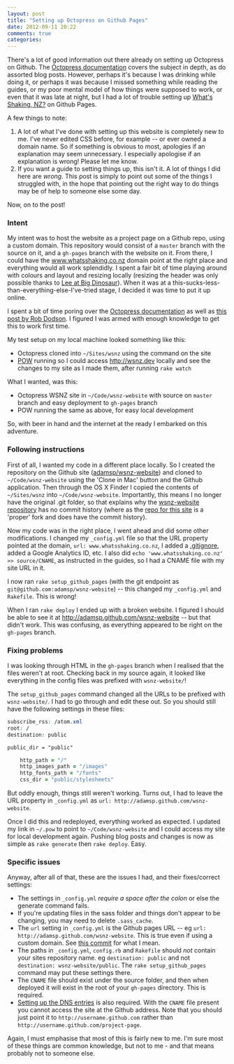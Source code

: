 ```yaml
---
layout: post
title: "Setting up Octopress on Github Pages"
date: 2012-09-11 20:22
comments: true
categories: 
---
```


There's a lot of good information out there already on setting up Octopress on Github. The [Octopress documentation](http://octopress.org/docs/deploying/github/) covers the subject in depth, as do assorted blog posts. However, perhaps it's because I was drinking while doing it, or perhaps it was because I missed something while reading the guides, or my poor mental model of how things were supposed to work, or even that it was late at night, but I had a lot of trouble setting up [What's Shaking, NZ?](http://www.whatsshaking.co.nz) on Github Pages.

<!-- more -->

A few things to note:
 
1. A lot of what I've done with setting up this website is completely new to me. I've never edited CSS before, for example -- or ever owned a domain name. So if something is obvious to most, apologies if an explanation may seem unnecessary. I especially apologise if an explanation is wrong! Please let me know.
2. If you want a guide to setting things up, this isn't it. A lot of things I did here are _wrong_. This post is simply to point out some of the things I struggled with, in the hope that pointing out the right way to do things may be of help to someone else some day.

Now, on to the post!

### Intent

My intent was to host the website as a project page on a Github repo, using a custom domain. This repository would consist of a `master` branch with the source on it, and a `gh-pages` branch with the website on it. From there, I could have the www.whatsshaking.co.nz domain point at the right place and everything would all work splendidly. I spent a fair bit of time playing around with colours and layout and resizing locally (resizing the header was only possible thanks to [Lee at Big Dinosaur](http://blog.bigdinosaur.org/changing-octopresss-header/)). When it was at a this-sucks-less-than-everything-else-I've-tried stage, I decided it was time to put it up online.

I spent a bit of time poring over the [Octopress documentation](http://octopress.org/docs/deploying/github/) as well as [this post by Rob Dodson](http://robdodson.me/blog/2012/04/30/custom-domain-with-octopress-and-github-pages/). I figured I was armed with enough knowledge to get this to work first time.

My test setup on my local machine looked something like this:

- Octopress cloned into `~/Sites/wsnz` using the command on the site
- [POW](http://pow.cx/) running so I could access http://wsnz.dev locally and see the changes to my site as I made them, after running `rake watch`

What I wanted, was this:
- Octopress WSNZ site in `~/Code/wsnz-website` with source on `master` branch and easy deployment to `gh-pages` branch
- POW running the same as above, for easy local development

So, with beer in hand and the internet at the ready I embarked on this adventure.

### Following instructions

First of all, I wanted my code in a different place locally. So I created the repository on the Github site ([adamsp/wsnz-website](https://github.com/adamsp/wsnz-website)) and cloned to `~/Code/wsnz-website` using the 'Clone in Mac' button and the Github application. Then through the OS X Finder I copied the contents of `~/Sites/wsnz` into `~/Code/wsnz-website`. Importantly, this means I no longer have the original .git folder, so that explains why the [wsnz-website repository](https://github.com/adamsp/wsnz-website) has no commit history (where as the [repo for this site](https://github.com/adamsp/adamsp.github.com) is a 'proper' fork and does have the commit history).

Now my code was in the right place, I went ahead and did some other modifications. I changed my `_config.yml` file so that the URL property pointed at the domain, `url: www.whatsshaking.co.nz`, I added a [.gitignore](https://github.com/dstufft/octopress/blob/9f40242b1e7eb0098f0ef3c508c7bed7e647b982/.gitignore), added a Google Analytics ID, etc. I also did `echo 'www.whatsshaking.co.nz' >> source/CNAME`, as instructed in the guides, so I had a CNAME file with my site URL in it.

I now ran `rake setup_github_pages` (with the git endpoint as `git@github.com:adamsp/wsnz-website`) -- this changed my `_config.yml` and `Rakefile`. This is wrong! 

When I ran `rake deploy` I ended up with a broken website. I figured I should be able to see it at http://adamsp.github.com/wsnz-website -- but that didn't work. This was confusing, as everything appeared to be right on the `gh-pages` branch.

### Fixing problems

I was looking through HTML in the `gh-pages` branch when I realised that the files weren't at root. Checking back in my source again, it looked like everything in the config files was prefixed with `wsnz-website/`!

The `setup_github_pages` command changed all the URLs to be prefixed with `wsnz-website/`. I had to go through and edit these out. So you should still have the following settings in these files:
``` css _config.yml
subscribe_rss: /atom.xml
root: /
destination: public
```

``` css Rakefile
public_dir = "public"
```

``` ruby config.rb
    http_path = "/"
    http_images_path = "/images"
    http_fonts_path = "/fonts"
    css_dir = "public/stylesheets"
```
But oddly enough, things still weren't working. Turns out, I had to leave the URL property in `_config.yml` as `url: http://adamsp.github.com/wsnz-website`.

Once I did this and redeployed, everything worked as expected. I updated my link in `~/.pow` to point to `~/Code/wsnz-website` and I could access my site for local development again. Pushing blog posts and changes is now as simple as `rake generate` then `rake deploy`. Easy.

### Specific issues

Anyway, after all of that, these are the issues I had, and their fixes/correct settings:

- The settings in `_config.yml` *require a space after the colon* or else the generate command fails.
- If you're updating files in the sass folder and things don't appear to be changing, you may need to delete `.sass_cache`.
- The `url` setting in `_config.yml` is the Github pages URL -- eg `url: http://adamsp.github.com/wsnz-website`. This is true even if using a custom domain. See [this commit](https://github.com/adamsp/wsnz-website/commit/44e66db6a834624089e06bbd9b60779881045aba) for what I mean.
- The paths in `_config.yml`, `config.rb` and `Rakefile` should *not* contain your sites repository name. eg `destination: public` and not `destination: wsnz-website/public`. The `rake setup_github_pages` command may put these settings there.
- The `CNAME` file should exist under the source folder, and then when deployed it will exist in the root of your `gh-pages` directory. This is required.
- [Setting up the DNS entries](http://octopress.org/docs/deploying/github/#custom_domains) is also required. With the `CNAME` file present you cannot access the site at the Github address. Note that you should just point it to `http://username.github.com` rather than `http://username.github.com/project-page`.

Again, I must emphasise that most of this is fairly new to me. I'm sure most of these things are common knowledge, but not to me - and that means probably not to someone else.
